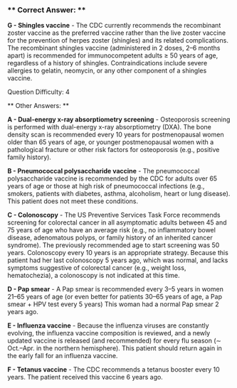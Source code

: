### ** Correct Answer: **

**G - Shingles vaccine** - The CDC currently recommends the recombinant zoster vaccine as the preferred vaccine rather than the live zoster vaccine for the prevention of herpes zoster (shingles) and its related complications. The recombinant shingles vaccine (administered in 2 doses, 2–6 months apart) is recommended for immunocompetent adults ≥ 50 years of age, regardless of a history of shingles. Contraindications include severe allergies to gelatin, neomycin, or any other component of a shingles vaccine.

Question Difficulty: 4

** Other Answers: **

**A - Dual-energy x-ray absorptiometry screening** - Osteoporosis screening is performed with dual-energy x-ray absorptiometry (DXA). The bone density scan is recommended every 10 years for postmenopausal women older than 65 years of age, or younger postmenopausal women with a pathological fracture or other risk factors for osteoporosis (e.g., positive family history).

**B - Pneumococcal polysaccharide vaccine** - The pneumococcal polysaccharide vaccine is recommended by the CDC for adults over 65 years of age or those at high risk of pneumococcal infections (e.g., smokers, patients with diabetes, asthma, alcoholism, heart or lung disease). This patient does not meet these conditions.

**C - Colonoscopy** - The US Preventive Services Task Force recommends screening for colorectal cancer in all asymptomatic adults between 45 and 75 years of age who have an average risk (e.g., no inflammatory bowel disease, adenomatous polyps, or family history of an inherited cancer syndrome). The previously recommended age to start screening was 50 years. Colonoscopy every 10 years is an appropriate strategy. Because this patient had her last colonoscopy 5 years ago, which was normal, and lacks symptoms suggestive of colorectal cancer (e.g., weight loss, hematochezia), a colonoscopy is not indicated at this time.

**D - Pap smear** - A Pap smear is recommended every 3–5 years in women 21–65 years of age (or even better for patients 30–65 years of age, a Pap smear + HPV test every 5 years) This woman had a normal Pap smear 2 years ago.

**E - Influenza vaccine** - Because the influenza viruses are constantly evolving, the influenza vaccine composition is reviewed, and a newly updated vaccine is released (and recommended) for every flu season (∼ Oct.–Apr. in the northern hemisphere). This patient should return again in the early fall for an influenza vaccine.

**F - Tetanus vaccine** - The CDC recommends a tetanus booster every 10 years. The patient received this vaccine 6 years ago.

